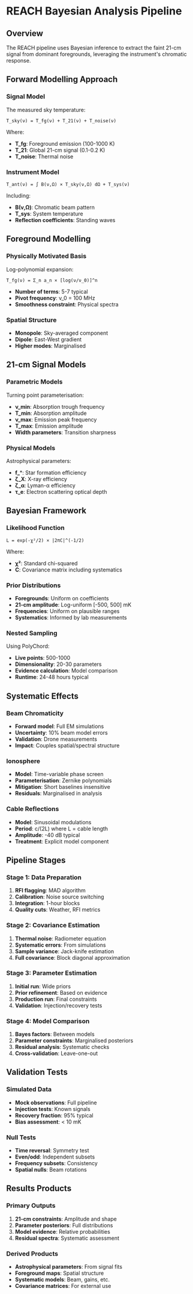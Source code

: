 # REACH Bayesian Analysis Pipeline

## Overview

The REACH pipeline uses Bayesian inference to extract the faint 21-cm signal from dominant foregrounds, leveraging the instrument's chromatic response.

## Forward Modelling Approach

### Signal Model
The measured sky temperature:
```
T_sky(ν) = T_fg(ν) + T_21(ν) + T_noise(ν)
```

Where:
- **T_fg**: Foreground emission (100-1000 K)
- **T_21**: Global 21-cm signal (0.1-0.2 K)
- **T_noise**: Thermal noise

### Instrument Model
```
T_ant(ν) = ∫ B(ν,Ω) × T_sky(ν,Ω) dΩ + T_sys(ν)
```

Including:
- **B(ν,Ω)**: Chromatic beam pattern
- **T_sys**: System temperature
- **Reflection coefficients**: Standing waves

## Foreground Modelling

### Physically Motivated Basis
Log-polynomial expansion:
```
T_fg(ν) = Σ_n a_n × [log(ν/ν_0)]^n
```

- **Number of terms**: 5-7 typical
- **Pivot frequency**: ν_0 = 100 MHz
- **Smoothness constraint**: Physical spectra

### Spatial Structure
- **Monopole**: Sky-averaged component
- **Dipole**: East-West gradient
- **Higher modes**: Marginalised

## 21-cm Signal Models

### Parametric Models
Turning point parameterisation:
- **ν_min**: Absorption trough frequency
- **T_min**: Absorption amplitude
- **ν_max**: Emission peak frequency
- **T_max**: Emission amplitude
- **Width parameters**: Transition sharpness

### Physical Models
Astrophysical parameters:
- **f_***: Star formation efficiency
- **ζ_X**: X-ray efficiency
- **ζ_α**: Lyman-α efficiency
- **τ_e**: Electron scattering optical depth

## Bayesian Framework

### Likelihood Function
```
L = exp(-χ²/2) × |2πC|^(-1/2)
```

Where:
- **χ²**: Standard chi-squared
- **C**: Covariance matrix including systematics

### Prior Distributions
- **Foregrounds**: Uniform on coefficients
- **21-cm amplitude**: Log-uniform [-500, 500] mK
- **Frequencies**: Uniform on plausible ranges
- **Systematics**: Informed by lab measurements

### Nested Sampling
Using PolyChord:
- **Live points**: 500-1000
- **Dimensionality**: 20-30 parameters
- **Evidence calculation**: Model comparison
- **Runtime**: 24-48 hours typical

## Systematic Effects

### Beam Chromaticity
- **Forward model**: Full EM simulations
- **Uncertainty**: 10% beam model errors
- **Validation**: Drone measurements
- **Impact**: Couples spatial/spectral structure

### Ionosphere
- **Model**: Time-variable phase screen
- **Parameterisation**: Zernike polynomials
- **Mitigation**: Short baselines insensitive
- **Residuals**: Marginalised in analysis

### Cable Reflections
- **Model**: Sinusoidal modulations
- **Period**: c/(2L) where L = cable length
- **Amplitude**: -40 dB typical
- **Treatment**: Explicit model component

## Pipeline Stages

### Stage 1: Data Preparation
1. **RFI flagging**: MAD algorithm
2. **Calibration**: Noise source switching
3. **Integration**: 1-hour blocks
4. **Quality cuts**: Weather, RFI metrics

### Stage 2: Covariance Estimation
1. **Thermal noise**: Radiometer equation
2. **Systematic errors**: From simulations
3. **Sample variance**: Jack-knife estimation
4. **Full covariance**: Block diagonal approximation

### Stage 3: Parameter Estimation
1. **Initial run**: Wide priors
2. **Prior refinement**: Based on evidence
3. **Production run**: Final constraints
4. **Validation**: Injection/recovery tests

### Stage 4: Model Comparison
1. **Bayes factors**: Between models
2. **Parameter constraints**: Marginalised posteriors
3. **Residual analysis**: Systematic checks
4. **Cross-validation**: Leave-one-out

## Validation Tests

### Simulated Data
- **Mock observations**: Full pipeline
- **Injection tests**: Known signals
- **Recovery fraction**: 95% typical
- **Bias assessment**: < 10 mK

### Null Tests
- **Time reversal**: Symmetry test
- **Even/odd**: Independent subsets
- **Frequency subsets**: Consistency
- **Spatial nulls**: Beam rotations

## Results Products

### Primary Outputs
1. **21-cm constraints**: Amplitude and shape
2. **Parameter posteriors**: Full distributions
3. **Model evidence**: Relative probabilities
4. **Residual spectra**: Systematic assessment

### Derived Products
- **Astrophysical parameters**: From signal fits
- **Foreground maps**: Spatial structure
- **Systematic models**: Beam, gains, etc.
- **Covariance matrices**: For external use